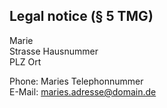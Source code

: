 ## Legal notice (§ 5 TMG)

Marie\
Strasse Hausnummer\
PLZ Ort

Phone: Maries Telephonnummer\
E-Mail: maries.adresse@domain.de
